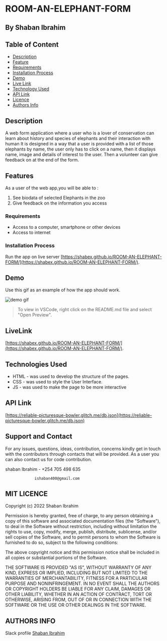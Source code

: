 # ROOM-AN-ELEPHANT-FORM
 ## By Shaban Ibrahim

 ## Table of Content
 - [Description](#Description)
 - [Feature](#Features)
 - [Requirements](#requirements)
 - [Installation Process](#installation-process)
 - [Demo](#Demo)
 - [Live Link](#live-link)
 - [Technology Used](#technology-used)
 - [API Link](#api-link)
 - [Licence](#licence)
 - [Authors Info](#authors-info)

 ## Description

A web form application where a user who is a lover of conservation can learn about history and species of elephants and their interaction with human
It is designed in a way that a user is provided with a list of those elephants by name, the user only has to click on a name, then it displays name, image and details of interest to the user. Then a volunteer can give feedback on at the end of the form.

## Features
As a user of the web app,you will be able to :
1. See biodata of selected Elephants in the zoo
2. Give feedback on the information you access


 ###  Requirements
 * Access to  a computer, smartphone or other devices
 * Access to internet

 ### Installation Process
Run the app on live server [https://shabex.github.io/ROOM-AN-ELEPHANT-FORM/](https://shabex.github.io/ROOM-AN-ELEPHANT-FORM/).

## Demo

Use this gif as an example of how the app should work.

![demo gif](https://media.giphy.com/media/u1JvmuHF2mZNmPyPS6/giphy.gif)

> To view in VSCode, right click on the README.md file and select "Open Preview".


## LiveLink
[https://shabex.github.io/ROOM-AN-ELEPHANT-FORM/](https://shabex.github.io/ROOM-AN-ELEPHANT-FORM/).

## Technologies Used
* HTML - was used to develop the structure of the pages.
* CSS - was used to style the User Interface.
* JS - was used to make the page to be more interactive

## API Link
[https://reliable-picturesque-bowler.glitch.me/db.json](https://reliable-picturesque-bowler.glitch.me/db.json)

## Support and Contact
For any issues, questions, ideas, contribution, concerns kindly get in touch with the contributors through contacts that will be provided. As a user you can also contact us for code contribution.

shaban Ibrahim - +254 705 498 635

                 ishaban400@gmail.com



## MIT LICENCE

Copyright (c) 2022 Shaban Ibrahim

Permission is hereby granted, free of charge, to any person obtaining a copy
of this software and associated documentation files (the "Software"), to deal
in the Software without restriction, including without limitation the rights
to use, copy, modify, merge, publish, distribute, sublicense, and/or sell
copies of the Software, and to permit persons to whom the Software is
furnished to do so, subject to the following conditions:

The above copyright notice and this permission notice shall be included in all
copies or substantial portions of the Software.

THE SOFTWARE IS PROVIDED "AS IS", WITHOUT WARRANTY OF ANY KIND, EXPRESS OR
IMPLIED, INCLUDING BUT NOT LIMITED TO THE WARRANTIES OF MERCHANTABILITY,
FITNESS FOR A PARTICULAR PURPOSE AND NONINFRINGEMENT. IN NO EVENT SHALL THE
AUTHORS OR COPYRIGHT HOLDERS BE LIABLE FOR ANY CLAIM, DAMAGES OR OTHER
LIABILITY, WHETHER IN AN ACTION OF CONTRACT, TORT OR OTHERWISE, ARISING FROM,
OUT OF OR IN CONNECTION WITH THE SOFTWARE OR THE USE OR OTHER DEALINGS IN THE
SOFTWARE.

## AUTHORS INFO
Slack profile [Shaban Ibrahim](https://app.slack.com/client/T0101L740P4/D03HL4C61PH/user_profile/U03GW75NRFT)

